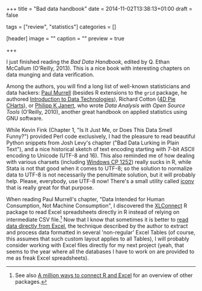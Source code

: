 +++
title = "Bad data handbook"
date = 2014-11-02T13:38:13+01:00
draft = false

tags = ["review", "statistics"]
categories = []

[header]
image = ""
caption = ""
preview = true

+++

I just finished reading the *Bad Data Handbook*, edited by Q. Ethan McCallum (O'Reilly, 2013). This is a nice book with interesting chapters on data munging and data verification.

Among the authors, you will find a long list of well-known statisticians and data hackers: [Paul Murrell](https://www.stat.auckland.ac.nz/~paul/) (besides R extensions to the `grid` package, he authored [Introduction to Data Technologies](https://www.stat.auckland.ac.nz/~paul/ItDT/)), Richard Cotton ([4D Pie CHarts](http://4dpiecharts.com/about/)), or [Philipp K Janert](http://www.beyondcode.org), who wrote *Data Analysis with Open Source Tools* (O’Reilly, 2010), another great handbook on applied statistics using GNU software.

While Kevin Fink (Chapter 1, "Is It Just Me, or Does This Data Smell Funny?") provided Perl code exclusively, I had the pleasure to read beautiful Python snippets from Josh Levy's chapter ("Bad Data Lurking in Plain Text"), and a nice historical sketch of text encoding starting with 7-bit ASCII encoding to Unicode (UTF-8 and 16). This also reminded me of how dealing with various charsets (including [Windows CP 1252](http://en.wikipedia.org/wiki/Windows-1252)) really sucks in R, while Stata is not that good when it comes to UTF-8; so the solution to normalize data to UTF-8 is not necessarily the penultimate solution, but it will probably help. Please, everybody, use UTF-8 now! There's a small utility called [iconv](https://www.gnu.org/software/libiconv/) that is really great for that purpose.

When reading Paul Murrell's chapter, "Data Intended for Human Consumption, Not Machine Consumption", I discovered the [XLConnect](http://cran.r-project.org/web/packages/XLConnect/index.html) R package to read Excel spreadsheets directly in R instead of relying on intermediate CSV file.[^1] Now that I know that sometimes it is better to [read data directly from Excel](http://stats.stackexchange.com/a/113335/930), the technique described by the author to extract and process data formatted in several 'non-regular' Excel Tables (of course, this assumes that such custom layout applies to all Tables), I will probably consider working with Excel files directly for my next project (yeah, that seems to the year where all the databases I have to work on are provided to me as freak Excel spreadsheets).

[^1]: See also [A million ways to connect R and Excel](http://www.thertrader.com/2014/02/11/a-million-ways-to-connect-r-and-excel/) for an overview of other packages.
